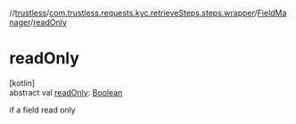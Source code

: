 //[trustless](../../../index.md)/[com.trustless.requests.kyc.retrieveSteps.steps.wrapper](../index.md)/[FieldManager](index.md)/[readOnly](read-only.md)

# readOnly

[kotlin]\
abstract val [readOnly](read-only.md): [Boolean](https://kotlinlang.org/api/latest/jvm/stdlib/kotlin/-boolean/index.html)

if a field read only
